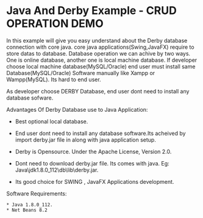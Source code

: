 # Java And Derby Example - CRUD OPERATION DEMO

   In this example will give you easy understand about the Derby database connection with core java. core java applications(Swing,JavaFX) require to store datas to database. Database operation we can achive by two ways. One is online database, another one is local machine database. If developer choose local machine database(MySQL/Oracle) end user must install same Database(MySQL/Oracle) Software manually like Xampp or Wampp(MySQL). Its hard to end user.  
    
As developer choose DERBY Database, end user dont need to install any database sofware. 

Advantages Of Derby Database use to Java Application:

  * Best optional local database.
  
  * End user dont need to install any database software.Its acheived by import derby.jar file in along with java application setup.
  
  * Derby is Opensource. Under the Apache License, Version 2.0.
  
  * Dont need to download derby.jar file. Its comes with java. Eg: Java\jdk1.8.0_112\db\lib\derby.jar.
  
  * Its good choice for SWING , JavaFX Applications development.
  
  Software Requirements:
 
    * Java 1.8.0_112.
    * Net Beans 8.2

